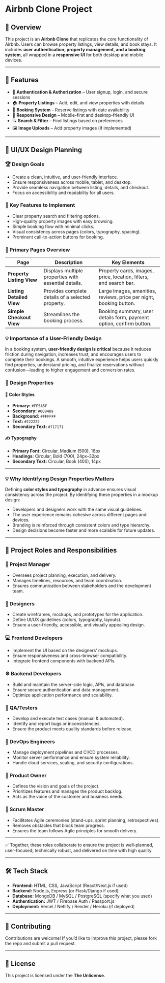 # Airbnb Clone Project

## 📌 Overview

This project is an **Airbnb Clone** that replicates the core functionality of Airbnb. Users can browse property listings, view details, and book stays. It includes **user authentication, property management, and a booking system**, all wrapped in a **responsive UI** for both desktop and mobile devices.

---

## 🚀 Features

* 🔑 **Authentication & Authorization** – User signup, login, and secure sessions
* 🏠 **Property Listings** – Add, edit, and view properties with details
* 📅 **Booking System** – Reserve listings with date availability
* 📱 **Responsive Design** – Mobile-first and desktop-friendly UI
* 🔍 **Search & Filter** – Find listings based on preferences
* 🖼 **Image Uploads** – Add property images (if implemented)

---

## 🎨 UI/UX Design Planning  

### 🏆 Design Goals  
- Create a clean, intuitive, and user-friendly interface.  
- Ensure responsiveness across mobile, tablet, and desktop.  
- Provide seamless navigation between listing, details, and checkout.  
- Focus on accessibility and readability for all users.  

### 🔑 Key Features to Implement  
- Clear property search and filtering options.  
- High-quality property images with easy browsing.  
- Simple booking flow with minimal clicks.  
- Visual consistency across pages (colors, typography, spacing).  
- Prominent call-to-action buttons for booking.  

### 📄 Primary Pages Overview  

| Page | Description | Key Elements |  
|------|-------------|--------------|  
| **Property Listing View** | Displays multiple properties with essential details. | Property cards, images, price, location, filters, and search bar. |  
| **Listing Detailed View** | Provides complete details of a selected property. | Large images, amenities, reviews, price per night, booking button. |  
| **Simple Checkout View** | Streamlines the booking process. | Booking summary, user details form, payment option, confirm button. |  

### 💡 Importance of a User-Friendly Design  
In a booking system, **user-friendly design is critical** because it reduces friction during navigation, increases trust, and encourages users to complete their bookings. A smooth, intuitive experience helps users quickly find properties, understand pricing, and finalize reservations without confusion—leading to higher engagement and conversion rates.

### 🎨 Design Properties  

#### 🎨 Color Styles  
- **Primary:** `#FF5A5F`  
- **Secondary:** `#008489`  
- **Background:** `#FFFFFF`  
- **Text:** `#222222`  
- **Secondary Text:** `#717171`  

#### ✍️ Typography  
- **Primary Font:** Circular, Medium (500), 16px  
- **Headings:** Circular, Bold (700), 24px–32px  
- **Secondary Text:** Circular, Book (400), 14px  

---

### 💡 Why Identifying Design Properties Matters  
Defining **color styles and typography** in advance ensures visual consistency across the project. By identifying these properties in a mockup design:  
- Developers and designers work with the same visual guidelines.  
- The user experience remains cohesive across different pages and devices.  
- Branding is reinforced through consistent colors and type hierarchy.  
- Design decisions become faster and more scalable for future updates.  

---

## 👥 Project Roles and Responsibilities  

### 📌 Project Manager  
- Oversees project planning, execution, and delivery.  
- Manages timelines, resources, and team coordination.  
- Ensures communication between stakeholders and the development team.  

### 🎨 Designers  
- Create wireframes, mockups, and prototypes for the application.  
- Define UI/UX guidelines (colors, typography, layouts).  
- Ensure a user-friendly, accessible, and visually appealing design.  

### 💻 Frontend Developers  
- Implement the UI based on the designers’ mockups.  
- Ensure responsiveness and cross-browser compatibility.  
- Integrate frontend components with backend APIs.  

### ⚙️ Backend Developers  
- Build and maintain the server-side logic, APIs, and database.  
- Ensure secure authentication and data management.  
- Optimize application performance and scalability.  

### 🧪 QA/Testers  
- Develop and execute test cases (manual & automated).  
- Identify and report bugs or inconsistencies.  
- Ensure the product meets quality standards before release.  

### 🚀 DevOps Engineers  
- Manage deployment pipelines and CI/CD processes.  
- Monitor server performance and ensure system reliability.  
- Handle cloud services, scaling, and security configurations.  

### 👑 Product Owner  
- Defines the vision and goals of the project.  
- Prioritizes features and manages the product backlog.  
- Acts as the voice of the customer and business needs.  

### 📢 Scrum Master  
- Facilitates Agile ceremonies (stand-ups, sprint planning, retrospectives).  
- Removes obstacles that block team progress.  
- Ensures the team follows Agile principles for smooth delivery.  

---

✅ Together, these roles collaborate to ensure the project is well-planned, user-focused, technically robust, and delivered on time with high quality.  


---

## 🛠 Tech Stack

* **Frontend:** HTML, CSS, JavaScript (React/Next.js if used)
* **Backend:** Node.js, Express (or Flask/Django if used)
* **Database:** MongoDB / MySQL / PostgreSQL (specify what you used)
* **Authentication:** JWT / Firebase Auth / Passport.js
* **Deployment:** Vercel / Netlify / Render / Heroku (if deployed)

---

## 🤝 Contributing

Contributions are welcome! If you’d like to improve this project, please fork the repo and submit a pull request.

---

## 📜 License

This project is licensed under the **The Unlicense**.